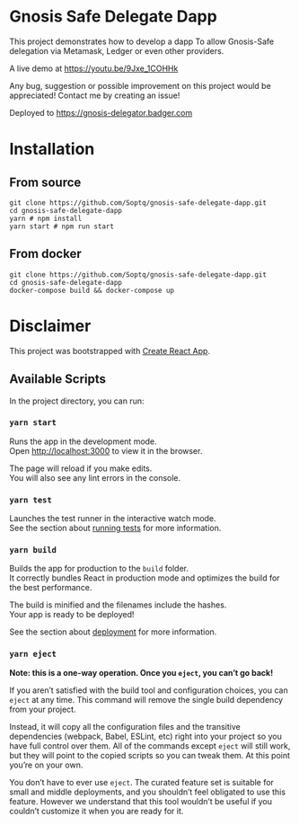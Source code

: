 # Gnosis Safe Delegate Dapp

This project demonstrates how to develop a dapp To allow Gnosis-Safe delegation via Metamask, Ledger or even other providers.

A live demo at https://youtu.be/9Jxe_1COHHk

Any bug, suggestion or possible improvement on this project would be appreciated! Contact me by creating an issue!

Deployed to https://gnosis-delegator.badger.com
# Installation

## From source

```
git clone https://github.com/Soptq/gnosis-safe-delegate-dapp.git
cd gnosis-safe-delegate-dapp
yarn # npm install
yarn start # npm run start
```

## From docker

```
git clone https://github.com/Soptq/gnosis-safe-delegate-dapp.git
cd gnosis-safe-delegate-dapp
docker-compose build && docker-compose up
```

# Disclaimer

This project was bootstrapped with [Create React App](https://github.com/facebook/create-react-app).

## Available Scripts

In the project directory, you can run:

### `yarn start`

Runs the app in the development mode.\
Open [http://localhost:3000](http://localhost:3000) to view it in the browser.

The page will reload if you make edits.\
You will also see any lint errors in the console.

### `yarn test`

Launches the test runner in the interactive watch mode.\
See the section about [running tests](https://facebook.github.io/create-react-app/docs/running-tests) for more information.

### `yarn build`

Builds the app for production to the `build` folder.\
It correctly bundles React in production mode and optimizes the build for the best performance.

The build is minified and the filenames include the hashes.\
Your app is ready to be deployed!

See the section about [deployment](https://facebook.github.io/create-react-app/docs/deployment) for more information.

### `yarn eject`

**Note: this is a one-way operation. Once you `eject`, you can’t go back!**

If you aren’t satisfied with the build tool and configuration choices, you can `eject` at any time. This command will remove the single build dependency from your project.

Instead, it will copy all the configuration files and the transitive dependencies (webpack, Babel, ESLint, etc) right into your project so you have full control over them. All of the commands except `eject` will still work, but they will point to the copied scripts so you can tweak them. At this point you’re on your own.

You don’t have to ever use `eject`. The curated feature set is suitable for small and middle deployments, and you shouldn’t feel obligated to use this feature. However we understand that this tool wouldn’t be useful if you couldn’t customize it when you are ready for it.
